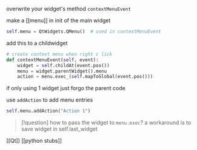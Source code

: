 overwrite your widget's method  `contextMenuEvent` 

make a [[menu]] in init of the main widget
```python
self.menu = QtWidgets.QMenu()  # used in contextMenuEvent
```
add this to a childwidget
```python
# create context menu when right c lick  
def contextMenuEvent(self, event):  
    widget = self.childAt(event.pos())
    menu = widget.parentWidget().menu  
    action = menu.exec_(self.mapToGlobal(event.pos()))
```
if only using 1 widget just forgo the parent code

use `addAction` to add menu entries
```python
self.menu.addAction("Action 1")
```

> [!question]
> how to pass the widget to `menu.exec`?
> a workaround is to save widget in self.last_widget

[[Qt]] 
[[python stubs]]